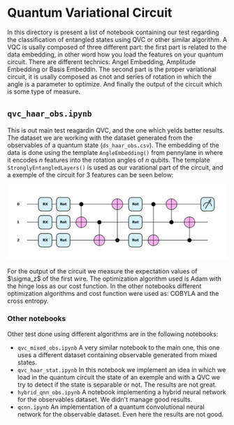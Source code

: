 # Quantum Variational Circuit
In this directory is present a list of notebook containing our test regarding the classification of entangled states using QVC or other similar algorithm.
A VQC is usally composed of three different part: the first part is related to the data embedding, in other word how you load the features on your quantum circuit. There are different technics: Angel Embedding, Amplitude Embedding or Basis Embeddin. The second part is the proper variational circuit, it is usally composed as cnot and series of rotation in which the angle is a parameter to optimize. And finally the output of the circuit which is some type of measure.

## `qvc_haar_obs.ipynb`
This is out main test reagardin QVC, and the one which yelds better results. The dataset we are working with the dataset generated from the observables of a quantum state (`ds_haar_obs.csv`). 
The embedding of the data is done using the template `AngleEmbedding()` from pennylane in where it encodes $n$ features into the rotation angles of $n$ qubits. The template `StronglyEntangledLayers()` is used as our varational part of the circuit, and a exemple of the circuit for 3 features can be seen below:
<p align="center">
  <img src="https://github.com/Brusa99/EntanglementDetectionQML/blob/main/images/qvc.png">
</p>For the output of the circuit we measure the expectation values of $\sigma_z$ of the first wire.
The optimization algorithm used is Adam with the hinge loss as our cost function. In the other notebooks different optimization algorithms and cost function were used as: COBYLA and the cross entropy.

### Other notebooks
Other test done using different algorithms are in the following notebooks:
- `qvc_mixed_obs.ipynb` A very similar notebook to the main one, this one uses a different dataset containing observable generated from mixed states. 
- `qvc_haar_stat.ipynb` In this notebook we implement an idea in which we load in the quantum circuit the state of an exemple and with a QVC we try to detect if the state is separable or not. The results are not great.
- `hybrid_qnn_obs.ipynb` A notebook implementing a hybrid neural network for the observables dataset. We didn't manage good results. 
- `qcnn.ipynb` An implementation of a quantum convolutional neural network for the observable dataset. Even here the results are not good.


